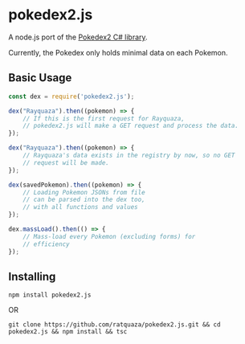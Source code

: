 # pokedex2.js
A node.js port of the [Pokedex2 C# library](https://github.com/ratquaza/Pokedex2).

Currently, the Pokedex only holds minimal data on each Pokemon. 

## Basic Usage
```js
const dex = require('pokedex2.js');

dex("Rayquaza").then((pokemon) => {
    // If this is the first request for Rayquaza, 
    // pokedex2.js will make a GET request and process the data.
}); 

dex("Rayquaza").then((pokemon) => {
    // Rayquaza's data exists in the registry by now, so no GET 
    // request will be made.
}); 

dex(savedPokemon).then((pokemon) => {
    // Loading Pokemon JSONs from file
    // can be parsed into the dex too,
    // with all functions and values
});

dex.massLoad().then(() => {
    // Mass-load every Pokemon (excluding forms) for
    // efficiency
});
```

## Installing
```
npm install pokedex2.js
```
OR
```
git clone https://github.com/ratquaza/pokedex2.js.git && cd pokedex2.js && npm install && tsc
```
